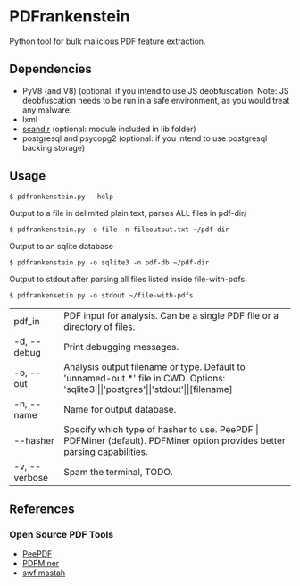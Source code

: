PDFrankenstein
================
Python tool for bulk malicious PDF feature extraction.

Dependencies
------------
* PyV8 (and V8) (optional: if you intend to use JS deobfuscation. Note: JS deobfuscation needs to be run in a safe environment, as you would treat any malware.
* lxml
* [scandir](https://github.com/benhoyt/scandir) (optional: module included in lib folder)
* postgresql and psycopg2 (optional: if you intend to use postgresql backing storage)


Usage
-----

```
$ pdfrankenstein.py --help
```

Output to a file in delimited plain text, parses ALL files in pdf-dir/
```
$ pdfrankenstein.py -o file -n fileoutput.txt ~/pdf-dir
```

Output to an sqlite database 
```
$ pdfrankenstein.py -o sqlite3 -n pdf-db ~/pdf-dir
```

Output to stdout after parsing all files listed inside file-with-pdfs
```
$ pdfrankensetin.py -o stdout ~/file-with-pdfs
```


<table>
<tr>
  <td>pdf_in </td>
  <td>PDF input for analysis. Can be a single PDF file or a directory of files.</td>
</tr>
<tr>
  <td>-d, --debug</td>
  <td>Print debugging messages.</td>
</tr>
<tr>
  <td>-o, --out</td>
  <td>Analysis output filename or type. Default to 'unnamed-out.*' file in CWD. Options: 'sqlite3'||'postgres'||'stdout'||[filename]</td>
</tr>
<tr>
  <td>-n, --name</td><td>Name for output database.</td>
</tr>
<tr>
  <td>--hasher</td><td>Specify which type of hasher to use. PeePDF | PDFMiner (default). PDFMiner option provides better parsing capabilities.</td>
</tr>
<tr>
  <td>-v, --verbose</td><td>Spam the terminal, TODO.</td>
</tr>
</table>

References
-------------
### Open Source PDF Tools
* [PeePDF](http://eternal-todo.com/tools/peepdf-pdf-analysis-tool)
* [PDFMiner](http://www.unixuser.org/~euske/python/pdfminer/index.html)
* [swf mastah](https://github.com/9b/pdfxray_public/blob/master/builder/swf_mastah.py)
